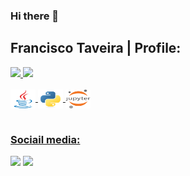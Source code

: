 ### Hi there 👋

## Francisco Taveira | Profile:

 <div>
   <a href="https://github.com/ftaveira-dev">
   <img height="180em" src="https://github-readme-stats.vercel.app/api?username=ftaveira-dev&show_icons=true&theme=chartreuse-dark&include_all_commits=true&count_private=true"/>
   <img height="180em" src="https://github-readme-stats.vercel.app/api/top-langs/?username=ftaveira-dev&layout=compact&langs_count=6&theme=chartreuse-dark"/>

</div>
<div style="display: inline_block"><br>
 <img align="center" alt="Java" height="30" width="40" src="https://raw.githubusercontent.com/devicons/devicon/master/icons/java/java-original.svg">
 <img align="center" alt="Python" height="30" width="40" src="https://raw.githubusercontent.com/devicons/devicon/master/icons/python/python-original.svg">
 <img align="center" alt="Jupyter" height="30" width="40" src="https://raw.githubusercontent.com/devicons/devicon/master/icons/jupyter/jupyter-original-wordmark.svg">

</div>
 
 <br>
 
  ### Sociail media:
 
<div> 
  <a href="www.linkedin.com/in/francisco-a-taveira" target="_blank"><img src="https://img.shields.io/badge/-LinkedIn-%230077B5?style=for-the-badge&logo=linkedin&logoColor=white" target="_blank"></a>  
  <a href = "mailto:ftaveira.dev@gmail.com"><img src="https://img.shields.io/badge/-Gmail-%23333?style=for-the-badge&logo=gmail&logoColor=white" target="_blank"></a>

</div>

